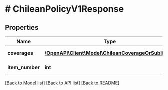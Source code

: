 # # ChileanPolicyV1Response

## Properties

Name | Type | Description | Notes
------------ | ------------- | ------------- | -------------
**coverages** | [**\OpenAPI\Client\Model\ChileanCoverageOrSublimit[]**](ChileanCoverageOrSublimit.md) | List of coverages |
**item_number** | **int** | The item number | [optional]

[[Back to Model list]](../../README.md#models) [[Back to API list]](../../README.md#endpoints) [[Back to README]](../../README.md)
